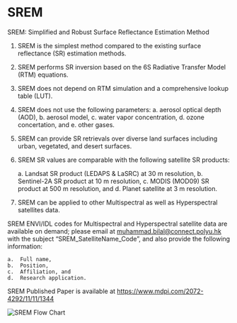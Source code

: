# SREM
SREM: Simplified and Robust Surface Reflectance Estimation Method

1.	SREM is the simplest method compared to the existing surface reflectance (SR) estimation methods. 
2.	SREM performs SR inversion based on the 6S Radiative Transfer Model (RTM) equations.
3.	SREM does not depend on RTM simulation and a comprehensive lookup table (LUT).
4.	SREM does not use the following parameters:
a. aerosol optical depth (AOD),
b.	aerosol model,
c.	water vapor concentration,
d.	ozone concertation, and
e.	other gases.
5.	SREM can provide SR retrievals over diverse land surfaces including urban, vegetated, and desert surfaces.
6.	SREM SR values are comparable with the following satellite SR products:
    
    a.	Landsat SR product (LEDAPS & LaSRC) at 30 m resolution, 
    b.	Sentinel-2A SR product at 10 m resolution, 
    c.	MODIS (MOD09) SR product at 500 m resolution, and 
    d.	Planet satellite at 3 m resolution. 
    
7.	SREM can be applied to other Multispectral as well as Hyperspectral satellites data. 

SREM ENVI/IDL codes for Multispectral and Hyperspectral satellite data are available on demand; please email at muhammad.bilal@connect.polyu.hk with the subject “SREM_SatelliteName_Code”, and also provide the following information:

    a.	Full name, 
    b.	Position, 
    c.	Affiliation, and
    d.	Research application.

SREM Published Paper is available at https://www.mdpi.com/2072-4292/11/11/1344

![SREM Flow Chart](https://github.com/rsbilal/SREM/blob/master/SREM%20Flow%20Chart.jpg)



